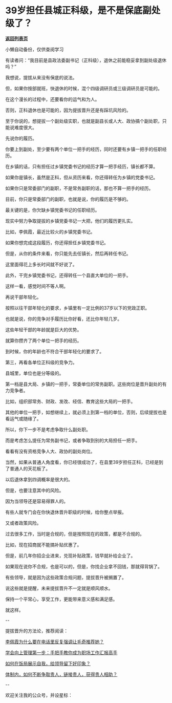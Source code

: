 # 39岁担任县城正科级，是不是保底副处级了？

[**返回列表页**](/gzh/费曼的小茶馆)

小懒自动备份，仅供查阅学习

有读者问：“我目前是县政法委副书记（正科级），退休之前能稳妥拿到副处级退休吗？”  

我想说，提拔从来没有保底的说法。  

但，如果你按部就班，快退休的时候，混个四级调研员或三级调研员是可能的。

在这个漫长的过程中，还要看你的运气和为人。  

否则，正科退休也是可能的，因为提拔晋升还是有踩坑风险的。

至于你说的，想提拔一个副处级实职，也就是副县长或人大、政协搞个副处职，只能说难度很大。  

先说你的履历。

你要上到副处，至少要有两个单位一把手的经历，同时还要有乡镇一把手的任职经历。  

在乡镇的话，只有担任过乡镇党委书记的经历才算一把手经历，镇长都不算。  

如果你是镇长，虽然是正科，但从资历来看，你还得转任为乡镇的党委书记。

如果你只是常委部门的副职，不是常务副职的话，那也不算一把手的经历。

目前，你只是常委部门的副职，也就是说，你的履历是不够的。

最关键的是，你欠缺乡镇党委书记的任职经历。

现实中努力争取提拔的乡镇党委书记一大把，他们的履历更扎实。

比如，李佩霞，最近比较火的乡镇党委书记。

如果你想完成这段履历，你还得担任乡镇党委书记。

但是，从你的条件来看，你只能先去任镇长，然后再转任书记。

这里面得花上多长时间就不好说了。  

此外，干完乡镇党委书记，还得转任一个县直大单位的一把手。  

这样一看，感觉时间不等人啊。  

再说干部年轻化。

按照以往干部年轻化的要求，乡镇里有一定比例的37岁以下的党政正职。

也就是说，你的竞争对手履历比你好看，还比你年轻几岁。

这些年轻干部的年龄就是巨大的优势。  

就算你攒齐了两个单位一把手的经历。

到时候，你的年龄也不符合干部年轻化的要求了。

第三，再看各单位正科级的竞争力。  

县城里，单位也是分等级的。

第一档是县大局、乡镇的一把手，常委单位的常务副职。这些岗位是晋升副处的有力竞争者。  

比如，组织部常务、财政、发改、经信、教育这些大局的一把手。  

其他的单位一把手，如想继续上，就必须上到第一档的单位，否则，后续提拔也是看运气或随缘了。  

所以，你下一步不是考虑争取什么副处职。  

而是考虑怎么提任为常务副书记，或者争取到别的大局担任一把手。

看看有没有资格竞争人大、政协的副处岗位。  

当然，如果从普通人角度看，你已经很成功了，在县里39岁担任正科，已经是到了普通人的天花板了。  

以后退休拿到四调概率是很大的。

但是，也要注意其中的风险。  

因为当领导还是容易得罪人的。

有些人就专门会在你快退休晋升职级的时候，给你整点举报。

又或者政策风险。

过去很多工作，当时是合规的，但是按照现在的政策，都是不合规的。

比如，现在招商就不能搞补贴优惠了。

但是，前几年你招企业进来，兑现补贴政策，钱早就补给企业了。

如果现在说你不合规，也是可以的，但是，你找企业拿不回钱，那就得背锅了。

有些领导，就是因为这些政策合规问题，提拔晋升被搁置了。

说这些就是提醒，未来提拔晋升不一定就是顺风顺水。  

保持一个平常心，享受工作，更能带来意义感和满足感。

就这样。

\--

提拔晋升的方法论，推荐阅读：

[李佩霞为什么要在电话里反复强调让毛奇推荐她？](http://mp.weixin.qq.com/s?__biz=Mzk0MzcyOTA5Ng==&mid=2247487729&idx=1&sn=9ae15b604d71a30b89bb855ac013ebb3&chksm=c32e2056f459a940447b87bd2112ffdabf6f3c883bf3e0e884f2d4eb456e96c5b695421bcf39&scene=21#wechat_redirect)  

[学会向上管理第一步：手把手教你成为职场工作汇报高手](http://mp.weixin.qq.com/s?__biz=Mzk0MzcyOTA5Ng==&mid=2247487630&idx=2&sn=7ccaa322bd270012c02d8a91a064fbc5&chksm=c32e2029f459a93f48eb7839d6956afaf08f78d21b5bc6120f71a7816b50fdfed6ee5508bce1&scene=21#wechat_redirect)  

[如何在饭局展示自我，给领导留下好印象？](http://mp.weixin.qq.com/s?__biz=Mzk0MzcyOTA5Ng==&mid=2247487624&idx=2&sn=3a8e3b4ad072764aa4faf0186dbfa76f&chksm=c32e202ff459a939888688ab70e72c908d584a892f2f4eb7985dad620d40ba2f852a6cab20ba&scene=21#wechat_redirect)  

[体制内，如何不断争取贵人，链接贵人，获得贵人相助？](http://mp.weixin.qq.com/s?__biz=Mzk0MzcyOTA5Ng==&mid=2247487613&idx=2&sn=f29a257a9470cdf8f18c278cb142a9a4&chksm=c32e20daf459a9ccd7629ffdff9c3d156d05fc1bf7c9c2ef6a98adfbf267d70f08da3f146f37&scene=21#wechat_redirect)  

\--  

欢迎关注我的公众号，并设星标：

